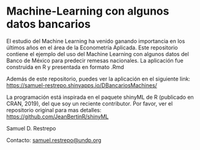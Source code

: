 # Machine-Learning con algunos datos bancarios

El estudio del Machine Learning ha venido ganando importancia en los últimos años en el área de la Econometría Aplicada. Este repositorio contiene el ejemplo del uso del Machine Learning con algunos datos del Banco de México para predecir remesas nacionales. La aplicación fue construida en R y presentada en formato .Rmd

Además de este repositorio, puedes ver la aplicación en el siguiente link: https://samuel-restrepo.shinyapps.io/DBancariosMachines/

La programación está inspirada en el paquete shinyML de R (publicado en CRAN, 2019), del que soy un reciente contributor. Por favor, ver el repositorio original para mas detalles: https://github.com/JeanBertinR/shinyML

Samuel D. Restrepo

Contacto: samuel.restrepo@undp.org
